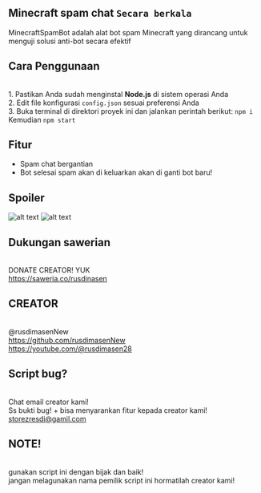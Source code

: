 ## Minecraft spam chat `Secara berkala`
MinecraftSpamBot adalah alat bot spam Minecraft yang dirancang untuk menguji solusi anti-bot secara efektif

## Cara Penggunaan
<br>1. Pastikan Anda sudah menginstal **Node.js** di sistem operasi Anda
<br>2. Edit file konfigurasi `config.json` sesuai preferensi Anda
<br>3. Buka terminal di direktori proyek ini dan jalankan perintah berikut: `npm i` Kemudian `npm start`

## Fitur
- Spam chat bergantian
- Bot selesai spam akan di keluarkan akan di ganti bot baru!

## Spoiler
![alt text](https://i.ibb.co.com/rcZGgbq/IMG-20241222-WA0115.jpg?raw=true)
![alt text](https://i.ibb.co.com/PcCqycq/IMG-20241222-WA0116.jpg?raw=true)

## Dukungan sawerian
<br>DONATE CREATOR! YUK
<br>https://saweria.co/rusdinasen

## CREATOR 
<br>@rusdimasenNew
<br>https://github.com/rusdimasenNew
<br>https://youtube.com/@rusdimasen28

## Script bug?
<br>Chat email creator kami!
<br>Ss bukti bug! + bisa menyarankan fitur kepada creator kami!
<br>storezresdi@gamil.com

## NOTE!
<br>gunakan script ini dengan bijak dan baik!
<br>jangan melagunakan nama pemilik script ini hormatilah creator kami!
